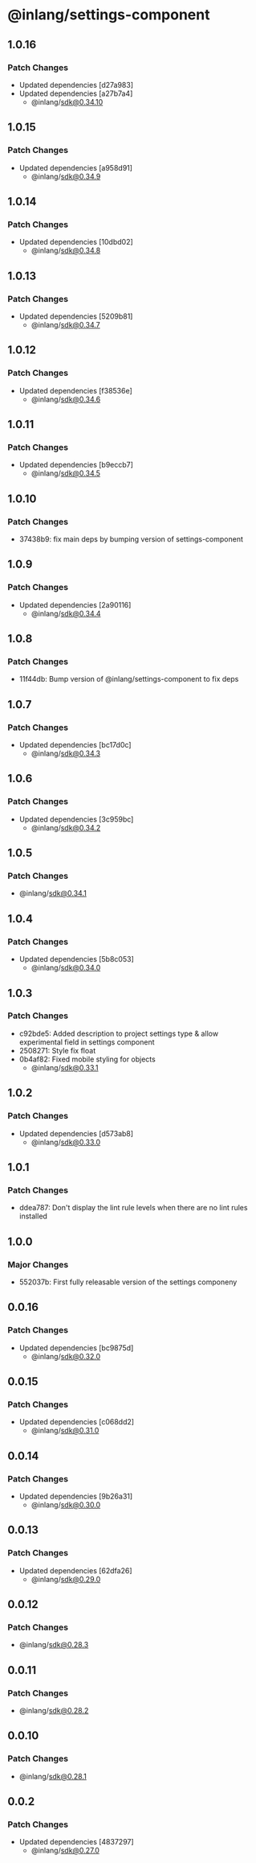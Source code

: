 # @inlang/settings-component

## 1.0.16

### Patch Changes

- Updated dependencies [d27a983]
- Updated dependencies [a27b7a4]
  - @inlang/sdk@0.34.10

## 1.0.15

### Patch Changes

- Updated dependencies [a958d91]
  - @inlang/sdk@0.34.9

## 1.0.14

### Patch Changes

- Updated dependencies [10dbd02]
  - @inlang/sdk@0.34.8

## 1.0.13

### Patch Changes

- Updated dependencies [5209b81]
  - @inlang/sdk@0.34.7

## 1.0.12

### Patch Changes

- Updated dependencies [f38536e]
  - @inlang/sdk@0.34.6

## 1.0.11

### Patch Changes

- Updated dependencies [b9eccb7]
  - @inlang/sdk@0.34.5

## 1.0.10

### Patch Changes

- 37438b9: fix main deps by bumping version of settings-component

## 1.0.9

### Patch Changes

- Updated dependencies [2a90116]
  - @inlang/sdk@0.34.4

## 1.0.8

### Patch Changes

- 11f44db: Bump version of @inlang/settings-component to fix deps

## 1.0.7

### Patch Changes

- Updated dependencies [bc17d0c]
  - @inlang/sdk@0.34.3

## 1.0.6

### Patch Changes

- Updated dependencies [3c959bc]
  - @inlang/sdk@0.34.2

## 1.0.5

### Patch Changes

- @inlang/sdk@0.34.1

## 1.0.4

### Patch Changes

- Updated dependencies [5b8c053]
  - @inlang/sdk@0.34.0

## 1.0.3

### Patch Changes

- c92bde5: Added description to project settings type & allow experimental field in settings component
- 2508271: Style fix float
- 0b4af82: Fixed mobile styling for objects
  - @inlang/sdk@0.33.1

## 1.0.2

### Patch Changes

- Updated dependencies [d573ab8]
  - @inlang/sdk@0.33.0

## 1.0.1

### Patch Changes

- ddea787: Don't display the lint rule levels when there are no lint rules installed

## 1.0.0

### Major Changes

- 552037b: First fully releasable version of the settings componeny

## 0.0.16

### Patch Changes

- Updated dependencies [bc9875d]
  - @inlang/sdk@0.32.0

## 0.0.15

### Patch Changes

- Updated dependencies [c068dd2]
  - @inlang/sdk@0.31.0

## 0.0.14

### Patch Changes

- Updated dependencies [9b26a31]
  - @inlang/sdk@0.30.0

## 0.0.13

### Patch Changes

- Updated dependencies [62dfa26]
  - @inlang/sdk@0.29.0

## 0.0.12

### Patch Changes

- @inlang/sdk@0.28.3

## 0.0.11

### Patch Changes

- @inlang/sdk@0.28.2

## 0.0.10

### Patch Changes

- @inlang/sdk@0.28.1

## 0.0.2

### Patch Changes

- Updated dependencies [4837297]
  - @inlang/sdk@0.27.0
